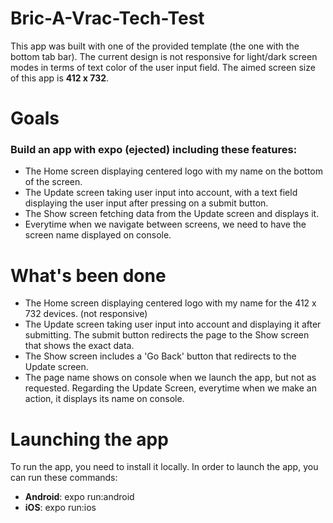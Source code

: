 # Bric-A-Vrac-Tech-Test

This app was built with one of the provided template (the one with the bottom tab bar). The current design is not responsive for light/dark screen modes in terms of text color of the user input field. The aimed screen size of this app is **412 x 732**.

# Goals

### Build an app with expo (ejected) including these features:

- The Home screen displaying centered logo with my name on the bottom of the screen.
- The Update screen taking user input into account, with a text field displaying the user input after pressing on a submit button.
- The Show screen fetching data from the Update screen and displays it.
- Everytime when we navigate between screens, we need to have the screen name displayed on console.

# What's been done

- The Home screen displaying centered logo with my name for the 412 x 732 devices. (not responsive)
- The Update screen taking user input into account and displaying it after submitting. The submit button redirects the page to the Show screen that shows the exact data.
- The Show screen includes a 'Go Back' button that redirects to the Update screen.
- The page name shows on console when we launch the app, but not as requested. Regarding the Update Screen, everytime when we make an action, it displays its name on console.

# Launching the app

To run the app, you need to install it locally.
In order to launch the app, you can run these commands:

- **Android**: expo run:android
- **iOS**: expo run:ios
